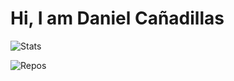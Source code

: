 # Hi, I am Daniel Cañadillas

![Stats](https://github-readme-stats-anuraghazra1.vercel.app/api?username=kaecius&show_icons=true&include_all_commits=true&count_private=true&theme=dracula&hide_rank=true&&title_color=859900&bg_color=002934)

![Repos](https://github-readme-stats.vercel.app/api/top-langs/?username=kaecius&title_color=859900&text_color=ffffff&icon_color=61dafb&bg_color=002934&layout=compact)
